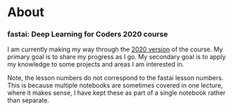 # About

### fastai: Deep Learning for Coders 2020 course

I am currently making my way through the [2020 version](https://course.fast.ai/) of the course. My primary goal is to share my progress as I go. My secondary goal is to apply my knowledge to some projects and areas I am interested in. 

Note, the lesson numbers do not correspond to the fastai lesson numbers. This is because multiple notebooks are sometimes covered in one lecture, where it makes sense, I have kept these as part of a single notebook rather than separate.